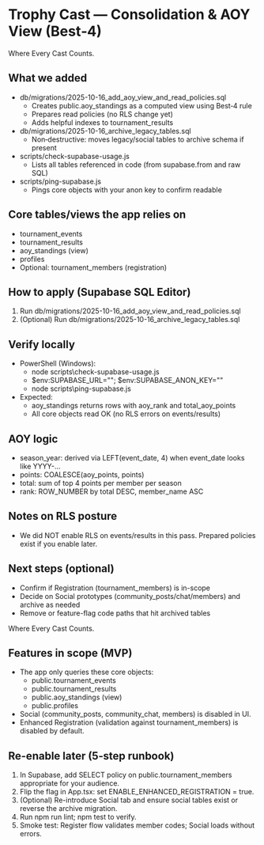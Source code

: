 # Trophy Cast — Consolidation & AOY View (Best‑4)

Where Every Cast Counts.

## What we added
- db/migrations/2025-10-16_add_aoy_view_and_read_policies.sql
  - Creates public.aoy_standings as a computed view using Best‑4 rule
  - Prepares read policies (no RLS change yet)
  - Adds helpful indexes to tournament_results
- db/migrations/2025-10-16_archive_legacy_tables.sql
  - Non‑destructive: moves legacy/social tables to archive schema if present
- scripts/check-supabase-usage.js
  - Lists all tables referenced in code (from supabase.from and raw SQL)
- scripts/ping-supabase.js
  - Pings core objects with your anon key to confirm readable

## Core tables/views the app relies on
- tournament_events
- tournament_results
- aoy_standings (view)
- profiles
- Optional: tournament_members (registration)

## How to apply (Supabase SQL Editor)
1) Run db/migrations/2025-10-16_add_aoy_view_and_read_policies.sql
2) (Optional) Run db/migrations/2025-10-16_archive_legacy_tables.sql

## Verify locally
- PowerShell (Windows):
  - node scripts\\check-supabase-usage.js
  - $env:SUPABASE_URL="<your-url>"; $env:SUPABASE_ANON_KEY="<your-anon>"
  - node scripts\\ping-supabase.js
- Expected:
  - aoy_standings returns rows with aoy_rank and total_aoy_points
  - All core objects read OK (no RLS errors on events/results)

## AOY logic
- season_year: derived via LEFT(event_date, 4) when event_date looks like YYYY-...
- points: COALESCE(aoy_points, points)
- total: sum of top 4 points per member per season
- rank: ROW_NUMBER by total DESC, member_name ASC

## Notes on RLS posture
- We did NOT enable RLS on events/results in this pass. Prepared policies exist if you enable later.

## Next steps (optional)
- Confirm if Registration (tournament_members) is in-scope
- Decide on Social prototypes (community_posts/chat/members) and archive as needed
- Remove or feature-flag code paths that hit archived tables

Where Every Cast Counts.

## Features in scope (MVP)
- The app only queries these core objects:
  - public.tournament_events
  - public.tournament_results
  - public.aoy_standings (view)
  - public.profiles
- Social (community_posts, community_chat, members) is disabled in UI.
- Enhanced Registration (validation against tournament_members) is disabled by default.

## Re-enable later (5‑step runbook)
1) In Supabase, add SELECT policy on public.tournament_members appropriate for your audience.
2) Flip the flag in App.tsx: set ENABLE_ENHANCED_REGISTRATION = true.
3) (Optional) Re-introduce Social tab and ensure social tables exist or reverse the archive migration.
4) Run npm run lint; npm test to verify.
5) Smoke test: Register flow validates member codes; Social loads without errors.